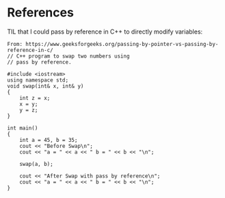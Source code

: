 # References

TIL that I could pass by reference in C++ to directly modify variables:

```
From: https://www.geeksforgeeks.org/passing-by-pointer-vs-passing-by-reference-in-c/
// C++ program to swap two numbers using 
// pass by reference. 
  
#include <iostream> 
using namespace std; 
void swap(int& x, int& y) 
{ 
    int z = x; 
    x = y; 
    y = z; 
} 
  
int main() 
{ 
    int a = 45, b = 35; 
    cout << "Before Swap\n"; 
    cout << "a = " << a << " b = " << b << "\n"; 
  
    swap(a, b); 
  
    cout << "After Swap with pass by reference\n"; 
    cout << "a = " << a << " b = " << b << "\n"; 
} 
```
